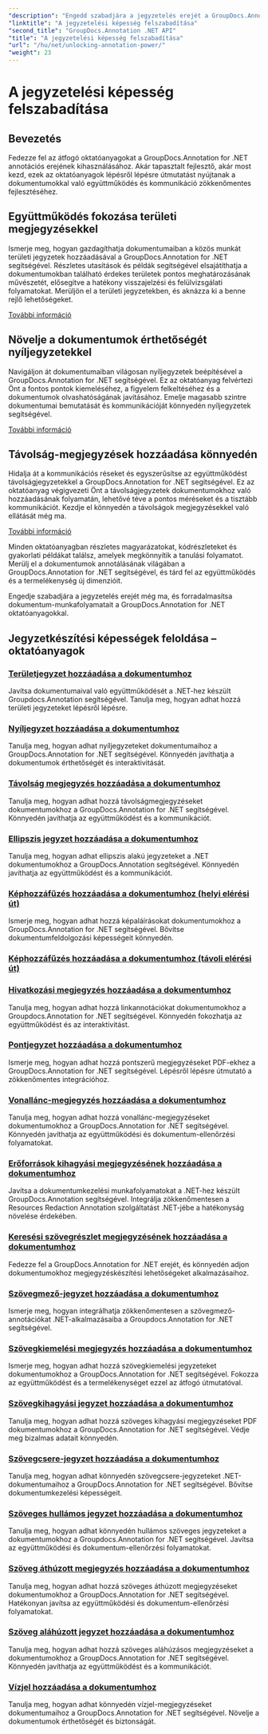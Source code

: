 ```yaml
---
"description": "Engedd szabadjára a jegyzetelés erejét a GroupDocs.Annotation for .NET oktatóanyagaival. Tanuld meg, hogyan adhatsz hozzá különféle jegyzeteket lépésről lépésre, és hogyan fokozhatod az együttműködést könnyedén."
"linktitle": "A jegyzetelési képesség felszabadítása"
"second_title": "GroupDocs.Annotation .NET API"
"title": "A jegyzetelési képesség felszabadítása"
"url": "/hu/net/unlocking-annotation-power/"
"weight": 23
---
```


# A jegyzetelési képesség felszabadítása

## Bevezetés

Fedezze fel az átfogó oktatóanyagokat a GroupDocs.Annotation for .NET annotációs erejének kihasználásához. Akár tapasztalt fejlesztő, akár most kezd, ezek az oktatóanyagok lépésről lépésre útmutatást nyújtanak a dokumentumokkal való együttműködés és kommunikáció zökkenőmentes fejlesztéséhez.

## Együttműködés fokozása területi megjegyzésekkel

Ismerje meg, hogyan gazdagíthatja dokumentumaiban a közös munkát területi jegyzetek hozzáadásával a GroupDocs.Annotation for .NET segítségével. Részletes utasítások és példák segítségével elsajátíthatja a dokumentumokban található érdekes területek pontos meghatározásának művészetét, elősegítve a hatékony visszajelzési és felülvizsgálati folyamatokat. Merüljön el a területi jegyzetekben, és aknázza ki a benne rejlő lehetőségeket.

[További információ](./add-area-annotation/)

## Növelje a dokumentumok érthetőségét nyíljegyzetekkel

Navigáljon át dokumentumaiban világosan nyíljegyzetek beépítésével a GroupDocs.Annotation for .NET segítségével. Ez az oktatóanyag felvértezi Önt a fontos pontok kiemeléséhez, a figyelem felkeltéséhez és a dokumentumok olvashatóságának javításához. Emelje magasabb szintre dokumentumai bemutatását és kommunikációját könnyedén nyíljegyzetek segítségével.

[További információ](./add-arrow-annotation/)

## Távolság-megjegyzések hozzáadása könnyedén

Hidalja át a kommunikációs réseket és egyszerűsítse az együttműködést távolságjegyzetekkel a GroupDocs.Annotation for .NET segítségével. Ez az oktatóanyag végigvezeti Önt a távolságjegyzetek dokumentumokhoz való hozzáadásának folyamatán, lehetővé téve a pontos méréseket és a tisztább kommunikációt. Kezdje el könnyedén a távolságok megjegyzésekkel való ellátását még ma.

[További információ](./add-distance-annotation/)

Minden oktatóanyagban részletes magyarázatokat, kódrészleteket és gyakorlati példákat találsz, amelyek megkönnyítik a tanulási folyamatot. Merülj el a dokumentumok annotálásának világában a GroupDocs.Annotation for .NET segítségével, és tárd fel az együttműködés és a termelékenység új dimenzióit.

Engedje szabadjára a jegyzetelés erejét még ma, és forradalmasítsa dokumentum-munkafolyamatait a GroupDocs.Annotation for .NET oktatóanyagokkal.

## Jegyzetkészítési képességek feloldása – oktatóanyagok
### [Területjegyzet hozzáadása a dokumentumhoz](./add-area-annotation/)
Javítsa dokumentumaival való együttműködését a .NET-hez készült Groupdocs.Annotation segítségével. Tanulja meg, hogyan adhat hozzá területi jegyzeteket lépésről lépésre.
### [Nyíljegyzet hozzáadása a dokumentumhoz](./add-arrow-annotation/)
Tanulja meg, hogyan adhat nyíljegyzeteket dokumentumaihoz a GroupDocs.Annotation for .NET segítségével. Könnyedén javíthatja a dokumentumok érthetőségét és interaktivitását.
### [Távolság megjegyzés hozzáadása a dokumentumhoz](./add-distance-annotation/)
Tanulja meg, hogyan adhat hozzá távolságmegjegyzéseket dokumentumokhoz a GroupDocs.Annotation for .NET segítségével. Könnyedén javíthatja az együttműködést és a kommunikációt.
### [Ellipszis jegyzet hozzáadása a dokumentumhoz](./add-ellipse-annotation/)
Tanulja meg, hogyan adhat ellipszis alakú jegyzeteket a .NET dokumentumokhoz a GroupDocs.Annotation segítségével. Könnyedén javíthatja az együttműködést és a kommunikációt.
### [Képhozzáfűzés hozzáadása a dokumentumhoz (helyi elérési út)](./add-image-annotation-local-path/)
Ismerje meg, hogyan adhat hozzá képaláírásokat dokumentumokhoz a GroupDocs.Annotation for .NET segítségével. Bővítse dokumentumfeldolgozási képességeit könnyedén.
### [Képhozzáfűzés hozzáadása a dokumentumhoz (távoli elérési út)](./add-image-annotation-remote-path/)
### [Hivatkozási megjegyzés hozzáadása a dokumentumhoz](./add-link-annotation/)
Tanulja meg, hogyan adhat hozzá linkannotációkat dokumentumokhoz a Groupdocs.Annotation for .NET segítségével. Könnyedén fokozhatja az együttműködést és az interaktivitást.
### [Pontjegyzet hozzáadása a dokumentumhoz](./add-point-annotation/)
Ismerje meg, hogyan adhat hozzá pontszerű megjegyzéseket PDF-ekhez a GroupDocs.Annotation for .NET segítségével. Lépésről lépésre útmutató a zökkenőmentes integrációhoz.
### [Vonallánc-megjegyzés hozzáadása a dokumentumhoz](./add-polyline-annotation/)
Tanulja meg, hogyan adhat hozzá vonallánc-megjegyzéseket dokumentumokhoz a GroupDocs.Annotation for .NET segítségével. Könnyedén javíthatja az együttműködési és dokumentum-ellenőrzési folyamatokat.
### [Erőforrások kihagyási megjegyzésének hozzáadása a dokumentumhoz](./add-resources-redaction-annotation/)
Javítsa a dokumentumkezelési munkafolyamatokat a .NET-hez készült GroupDocs.Annotation segítségével. Integrálja zökkenőmentesen a Resources Redaction Annotation szolgáltatást .NET-jébe a hatékonyság növelése érdekében.
### [Keresési szövegrészlet megjegyzésének hozzáadása a dokumentumhoz](./add-search-text-fragment-annotation/)
Fedezze fel a GroupDocs.Annotation for .NET erejét, és könnyedén adjon dokumentumokhoz megjegyzéskészítési lehetőségeket alkalmazásaihoz.
### [Szövegmező-jegyzet hozzáadása a dokumentumhoz](./add-text-field-annotation/)
Ismerje meg, hogyan integrálhatja zökkenőmentesen a szövegmező-annotációkat .NET-alkalmazásaiba a Groupdocs.Annotation for .NET segítségével.
### [Szövegkiemelési megjegyzés hozzáadása a dokumentumhoz](./add-text-highlight-annotation/)
Ismerje meg, hogyan adhat hozzá szövegkiemelési jegyzeteket dokumentumokhoz a GroupDocs.Annotation for .NET segítségével. Fokozza az együttműködést és a termelékenységet ezzel az átfogó útmutatóval.
### [Szövegkihagyási jegyzet hozzáadása a dokumentumhoz](./add-text-redaction-annotation/)
Tanulja meg, hogyan adhat hozzá szöveges kihagyási megjegyzéseket PDF dokumentumokhoz a GroupDocs.Annotation for .NET segítségével. Védje meg bizalmas adatait könnyedén.
### [Szövegcsere-jegyzet hozzáadása a dokumentumhoz](./add-text-replacement-annotation/)
Tanulja meg, hogyan adhat könnyedén szövegcsere-jegyzeteket .NET-dokumentumaihoz a GroupDocs.Annotation for .NET segítségével. Bővítse dokumentumkezelési képességeit.
### [Szöveges hullámos jegyzet hozzáadása a dokumentumhoz](./add-text-squiggly-annotation/)
Tanulja meg, hogyan adhat könnyedén hullámos szöveges jegyzeteket a dokumentumokhoz a Groupdocs.Annotation for .NET segítségével. Javítsa az együttműködési és dokumentum-ellenőrzési folyamatokat.
### [Szöveg áthúzott megjegyzés hozzáadása a dokumentumhoz](./add-text-strikeout-annotation/)
Tanulja meg, hogyan adhat hozzá szöveges áthúzott megjegyzéseket dokumentumokhoz a GroupDocs.Annotation for .NET segítségével. Hatékonyan javítsa az együttműködési és dokumentum-ellenőrzési folyamatokat.
### [Szöveg aláhúzott jegyzet hozzáadása a dokumentumhoz](./add-text-underline-annotation/)
Tanulja meg, hogyan adhat hozzá szöveges aláhúzásos megjegyzéseket a dokumentumokhoz a GroupDocs.Annotation for .NET segítségével. Könnyedén javíthatja az együttműködést és a kommunikációt.
### [Vízjel hozzáadása a dokumentumhoz](./add-watermark-annotation/)
Tanulja meg, hogyan adhat könnyedén vízjel-megjegyzéseket dokumentumaihoz a GroupDocs.Annotation for .NET segítségével. Növelje a dokumentumok érthetőségét és biztonságát.